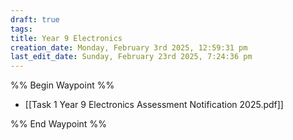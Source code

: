 ```yaml
---
draft: true
tags: 
title: Year 9 Electronics
creation_date: Monday, February 3rd 2025, 12:59:31 pm
last_edit_date: Sunday, February 23rd 2025, 7:24:36 pm
---
```


%% Begin Waypoint %%

- [[Task 1 Year 9 Electronics Assessment Notification 2025.pdf]]

%% End Waypoint %%
